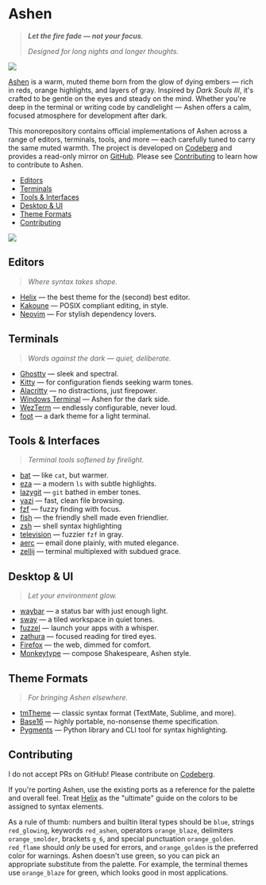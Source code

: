 # Ashen

> _**Let the fire fade — not your focus**._
>
> _Designed for long nights and longer thoughts._

![](helix/preview_wide.png)

[Ashen](https://codeberg.org/ficd/ashen) is a warm, muted theme born from the
glow of dying embers — rich in reds, orange highlights, and layers of gray.
Inspired by _Dark Souls III_, it's crafted to be gentle on the eyes and steady
on the mind. Whether you're deep in the terminal or writing code by candlelight
— Ashen offers a calm, focused atmosphere for development after dark.

This monorepository contains official implementations of Ashen across a range of
editors, terminals, tools, and more — each carefully tuned to carry the same
muted warmth. The project is developed on
[Codeberg](https://codeberg.org/ficd/ashen) and provides a read-only mirror on
[GitHub](https://github.com/ficcdaf/ashen). Please see
[Contributing](#contributing) to learn how to contribute to Ashen.

- [Editors](#editors)
- [Terminals](#terminals)
- [Tools & Interfaces](#tools--interfaces)
- [Desktop & UI](#desktop--ui)
- [Theme Formats](#theme-formats)
- [Contributing](#contributing)

![](preview/palette.png)

## Editors

> _Where syntax takes shape._

- [Helix](./helix/README.md) — the best theme for the (second) best editor.
- [Kakoune](https://codeberg.org/ficd/kak-ashen) — POSIX compliant editing, in
  style.
- [Neovim](https://codeberg.org/ficd/ashen.nvim) — For stylish dependency
  lovers.

## Terminals

> _Words against the dark — quiet, deliberate._

- [Ghostty](./ghostty/README.md) — sleek and spectral.
- [Kitty](./kitty/README.md) — for configuration fiends seeking warm tones.
- [Alacritty](./alacritty/README.md) — no distractions, just firepower.
- [Windows Terminal](./windows-terminal/README.md) — Ashen for the dark side.
- [WezTerm](./wezterm/README.md) — endlessly configurable, never loud.
- [foot](./foot/README.md) — a dark theme for a light terminal.

## Tools & Interfaces

> _Terminal tools softened by firelight._

- [bat](./bat/README.md) — like `cat`, but warmer.
- [eza](./eza/README.md) — a modern `ls` with subtle highlights.
- [lazygit](./lazygit/README.md) — `git` bathed in ember tones.
- [yazi](./ashen.yazi/README.md) — fast, clean file browsing.
- [fzf](./fzf/README.md) — fuzzy finding with focus.
- [fish](./fish/README.md) — the friendly shell made even friendlier.
- [zsh](./zsh) — shell syntax highlighting
- [television](./television/README.md) — fuzzier `fzf` in gray.
- [aerc](./aerc/README.md) — email done plainly, with muted elegance.
- [zellij](./zellij/README.md) — terminal multiplexed with subdued grace.

## Desktop & UI

> _Let your environment glow._

- [waybar](./waybar/README.md) — a status bar with just enough light.
- [sway](./sway/README.md) — a tiled workspace in quiet tones.
- [fuzzel](./fuzzel/README.md) — launch your apps with a whisper.
- [zathura](./zathura/README.md) — focused reading for tired eyes.
- [Firefox](./firefox/README.md) — the web, dimmed for comfort.
- [Monkeytype](./monkeytype/README.md) — compose Shakespeare, Ashen style.

## Theme Formats

> _For bringing Ashen elsewhere._

- [tmTheme](./tmtheme/README.md) — classic syntax format (TextMate, Sublime, and
  more).
- [Base16](./base16/README.md) — highly portable, no-nonsense theme
  specification.
- [Pygments](./pygments/README.md) — Python library and CLI tool for syntax
  highlighting.

## Contributing

I do not accept PRs on GitHub! Please contribute on
[Codeberg](https://codeberg.org/ficd/ashen).

If you're porting Ashen, use the existing ports as a reference for the palette
and overall feel. Treat [Helix](./helix/README.md) as the "ultimate" guide on
the colors to be assigned to syntax elements.

As a rule of thumb: numbers and builtin literal types should be `blue`, strings
`red_glowing`, keywords `red_ashen`, operators `orange_blaze`, delimiters
`orange_smolder`, brackets `g_6`, and special punctuation `orange_golden`.
`red_flame` should _only_ be used for errors, and `orange_golden` is the
preferred color for warnings. Ashen doesn't use green, so you can pick an
appropriate substitute from the palette. For example, the terminal themes use
`orange_blaze` for green, which looks good in most applications.
